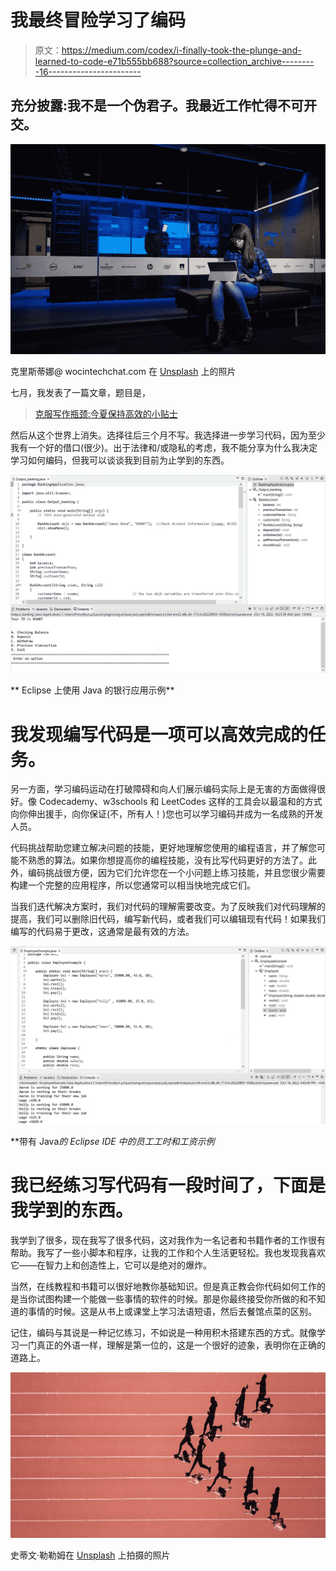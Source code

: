 # 我最终冒险学习了编码

> 原文：<https://medium.com/codex/i-finally-took-the-plunge-and-learned-to-code-e71b555bb688?source=collection_archive---------16----------------------->

## 充分披露:我不是一个伪君子。我最近工作忙得不可开交。

![](img/16666ea17dfe2cb316308a3c7d271561.png)

克里斯蒂娜@ wocintechchat.com 在 [Unsplash](https://unsplash.com?utm_source=medium&utm_medium=referral) 上的照片

七月，我发表了一篇文章，题目是，

> [克服写作瓶颈:今夏保持高效的小贴士](/@princeeeyo/overcoming-writers-block-tips-for-staying-productive-this-summer-5790661d3c8b?source=your_stories_page-------------------------------------)

然后从这个世界上消失。选择往后三个月不写。我选择进一步学习代码，因为至少我有一个好的借口(很少)。出于法律和/或隐私的考虑，我不能分享为什么我决定学习如何编码，但我可以谈谈我到目前为止学到的东西。

![](img/07f8a29c24d0672a8ce90ea527a9c62b.png)

** Eclipse 上使用 Java 的银行应用示例**

# 我发现编写代码是一项可以高效完成的任务。

另一方面，学习编码运动在打破障碍和向人们展示编码实际上是无害的方面做得很好。像 Codecademy、w3schools 和 LeetCodes 这样的工具会以最温和的方式向你伸出援手，向你保证(不，所有人！)您也可以学习编码并成为一名成熟的开发人员。

代码挑战帮助您建立解决问题的技能，更好地理解您使用的编程语言，并了解您可能不熟悉的算法。如果你想提高你的编程技能，没有比写代码更好的方法了。此外，编码挑战很方便，因为它们允许您在一个小问题上练习技能，并且您很少需要构建一个完整的应用程序，所以您通常可以相当快地完成它们。

当我们迭代解决方案时，我们对代码的理解需要改变。为了反映我们对代码理解的提高，我们可以删除旧代码，编写新代码，或者我们可以编辑现有代码！如果我们编写的代码易于更改，这通常是最有效的方法。

![](img/68828c17bff7f46d31852c2e8284fcaa.png)

**带有 Java*的 Eclipse IDE 中的员工工时和工资示例*

# 我已经练习写代码有一段时间了，下面是我学到的东西。

我学到了很多，现在我写了很多代码，这对我作为一名记者和书籍作者的工作很有帮助。我写了一些小脚本和程序，让我的工作和个人生活更轻松。我也发现我喜欢它——在智力上和创造性上，它可以是绝对的爆炸。

当然，在线教程和书籍可以很好地教你基础知识。但是真正教会你代码如何工作的是当你试图构建一个能做一些事情的软件的时候。那是你最终接受你所做的和不知道的事情的时候。这是从书上或课堂上学习法语短语，然后去餐馆点菜的区别。

记住，编码与其说是一种记忆练习，不如说是一种用积木搭建东西的方式。就像学习一门真正的外语一样，理解是第一位的，这是一个很好的迹象，表明你在正确的道路上。

![](img/290cf0ed3976b7027566d11416ffe739.png)

史蒂文·勒勒姆在 [Unsplash](https://unsplash.com?utm_source=medium&utm_medium=referral) 上拍摄的照片